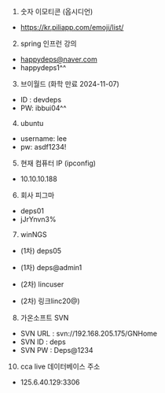 
1. 숫자 이모티콘 (옵시디언)
- https://kr.piliapp.com/emoji/list/

2. spring 인프런 강의
- happydeps@naver.com
- happydeps1^^

3. 브이월드 (화학 만료 2024-11-07)
- ID : devdeps
- PW: ibbui04^^

4. ubuntu
- username: lee
- pw: asdf1234!

5. 현재 컴퓨터 IP (ipconfig)
- 10.10.10.188

6. 회사 피그마
- deps01
- jJrYnvn3%

7. winNGS
- (1차) deps05
- (1차) deps@admin1

- (2차) lincuser
- (2차) 링크linc20@)

8. 가온소프트 SVN
- SVN URL	: svn://192.168.205.175/GNHome
- SVN ID	: deps
- SVN PW	: Deps@1234

10. cca live 데이터베이스 주소
 - 125.6.40.129:3306